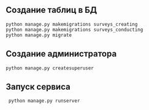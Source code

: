 ## Создание таблиц в БД

```
python manage.py makemigrations surveys_creating
python manage.py makemigrations surveys_conducting
python manage.py migrate
 ```

## Создание администратора
```
python manage.py createsuperuser 
```

## Запуск сервиса
```
 python manage.py runserver
```

